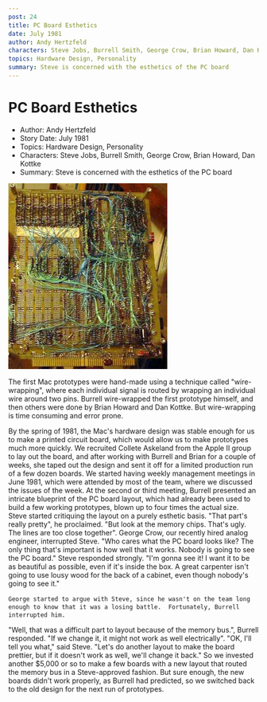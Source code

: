 ```yaml
---
post: 24
title: PC Board Esthetics
date: July 1981
author: Andy Hertzfeld
characters: Steve Jobs, Burrell Smith, George Crow, Brian Howard, Dan Kottke
topics: Hardware Design, Personality
summary: Steve is concerned with the esthetics of the PC board
---
```


# PC Board Esthetics
* Author: Andy Hertzfeld
* Story Date: July 1981
* Topics: Hardware Design, Personality
* Characters: Steve Jobs, Burrell Smith, George Crow, Brian Howard, Dan Kottke
* Summary: Steve is concerned with the esthetics of the PC board

![A wire-wrapped Macintosh prototype](images/Macintosh/wire-wrap.jpg) 

    
The first Mac prototypes were hand-made using a technique called "wire-wrapping", where each individual signal is routed by wrapping an individual wire around two pins.   Burrell wire-wrapped the first prototype himself, and then others were done by Brian Howard and Dan Kottke.  But wire-wrapping is time consuming and error prone.

By the spring of 1981, the Mac's hardware design was stable enough for us to make a printed circuit board, which would allow us to make prototypes much more quickly.  We recruited Collete Askeland from the Apple II group to lay out the board, and after working with Burrell and Brian for a couple of weeks, she taped out the design and sent it off for a limited production run of a few dozen boards.
We started having weekly management meetings in  June 1981, which were attended by most of the team, where we discussed the issues of the week.  At the second or third meeting, Burrell presented an intricate blueprint of the PC board layout, which had already been used to build a few working prototypes, blown up to four times the actual size.
Steve started critiquing the layout on a purely esthetic basis.  "That part's really pretty", he proclaimed. "But look at the memory chips.  That's ugly.  The lines are too close together".
George Crow, our recently hired analog engineer, interrupted Steve.  "Who cares what the PC board looks like?  The only thing that's important is how well that it works.  Nobody is going to see the PC board."
Steve responded strongly.  "I'm gonna see it! I want it to be as beautiful as possible, even if it's inside the box.  A great carpenter isn't going to use lousy wood for the back of a cabinet, even though nobody's going to see it."

    George started to argue with Steve, since he wasn't on the team long enough to know that it was a losing battle.  Fortunately, Burrell interrupted him.
"Well, that was a difficult part to layout because of the memory bus.", Burrell responded.  "If we change it, it might not work as well electrically".
"OK, I'll tell you what," said Steve.  "Let's do another layout to make the board prettier, but if it doesn't work as well, we'll change it back."
So we invested another $5,000 or so to make a few boards with a new layout that routed the memory bus in a Steve-approved fashion.  But sure enough, the new boards didn't work properly, as Burrell had predicted, so we switched back to the old design for the next run of prototypes.

